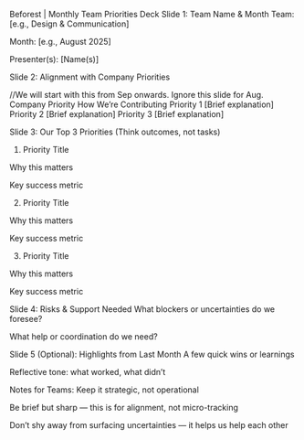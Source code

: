 Beforest | Monthly Team Priorities Deck
Slide 1: Team Name & Month
Team: [e.g., Design & Communication]

Month: [e.g., August 2025]

Presenter(s): [Name(s)]

Slide 2: Alignment with Company Priorities

//We will start with this from Sep onwards. Ignore this slide for Aug.
Company Priority	How We’re Contributing
Priority 1	[Brief explanation]
Priority 2	[Brief explanation]
Priority 3	[Brief explanation]

Slide 3: Our Top 3 Priorities
(Think outcomes, not tasks)

1. Priority Title

Why this matters

Key success metric

2. Priority Title

Why this matters

Key success metric

3. Priority Title

Why this matters

Key success metric

Slide 4: Risks & Support Needed
What blockers or uncertainties do we foresee?

What help or coordination do we need?

Slide 5 (Optional): Highlights from Last Month
A few quick wins or learnings

Reflective tone: what worked, what didn’t

Notes for Teams:
Keep it strategic, not operational

Be brief but sharp — this is for alignment, not micro-tracking

Don’t shy away from surfacing uncertainties — it helps us help each other